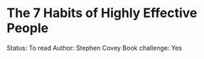 # The 7 Habits of Highly Effective People

Status: To read
Author: Stephen Covey
Book challenge: Yes